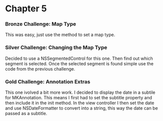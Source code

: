 Chapter 5
========================================

### Bronze Challenge: Map Type

This was easy, just use the method to set a map type.

### Silver Challenge: Changing the Map Type

Decided to use a NSSegmentedControl for this one. Then find out which segment is selected. 
Once the selected segment is found simple use the code from the previous challenge. 

### Gold Challenge: Annotation Extras

This one ivolved a bit more work. I decided to display the date in a subtile for MKAnnotation.
This means I first had to set the subtitle property and then include it in the init method. 
In the view controller I then set the date and use NSDateFormatter to convert into a string, this 
way the date can be passed as a subtitle. 
